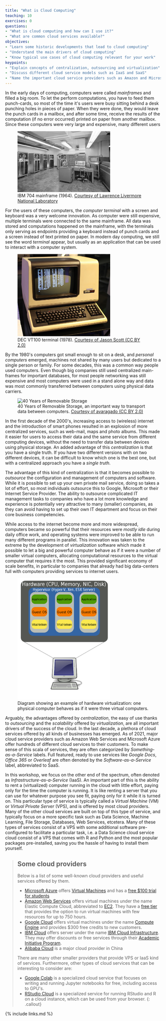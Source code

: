 ```yaml
---
title: "What is Cloud Computing"
teaching: 10
exercises: 0
questions:
- "What is cloud computing and how can I use it?"
- "What are common cloud services available?"
objectives:
- "Learn some historic developments that lead to cloud computing"
- "Understand the main drivers of cloud computing"
- "Know typical use cases of cloud computing relevant for your work"
keypoints:
- "Explain concepts of centralization, outsourcing and virtualization"
- "Discuss different cloud service models such as IaaS and SaaS"
- "Name the important cloud service providers such as Amazon and Microsoft"
---
```


In the early days of computing, computers were called *mainframes* and filled
a big room. To let the perform computations, you have to feed them punch-cards,
so most of the time it's users were busy sitting behind a desk punching holes
in pieces of paper. When they were done, they would leave the punch cards in
a mailbox, and after some time, receive the results of the computation (if no
error occurred) printed on paper from another mailbox. Since these computers
were very large and expensive, many different users 

<figure>
    <img src="../fig/IBM_704_mainframe.gif" alt="IBM 704 mainframe (1964)" width="300px" />
    <figcaption>IBM 704 mainframe (1964).
     <a href="https://commons.wikimedia.org/wiki/File:IBM_704_mainframe.gif" target="_blank">Courtesy of Lawrence Livermore National Laboratory</a>
    </figcaption>
</figure>


For the users of these computers, the *computer terminal* with a screen and
keyboard was a very welcome innovation. As computer were still expensive,
multiple terminals were connected to the same mainframe. All data was stored
and computations happened on the mainframe, with the terminals only serving
as endpoints providing a keyboard instead of punch cards and a screen instead
of text printed on paper. In modern day computing, we still see the word 
*terminal* appear, but usually as an application that can be used to interact
with a computer system.

<figure>
    <img src="../fig/DEC_VT100_terminal.jpg" alt="DEC VT100 terminal (1978)" width="300px" />
    <figcaption>DEC VT100 terminal (1978).
    <a href="https://commons.wikimedia.org/wiki/File:DEC_VT100_terminal.jpg" target="_blank">Courtesy of Jason Scott (CC BY 2.0)</a>
    </figcaption>
</figure>

By the 1980's computers got small enough to sit on a desk, and *personal computers*
emerged, machines not shared by many users but dedicated to a single person or family.
For some decades, this was a common way people used computers. Even though big companies
still used centralized main-frames for important databases, for most people networking
was still expensive and most computers were used in a stand alone way and data was 
most commonly transferred between computers using physical data carriers.

<figure>
    <img src="../fig/Removable_Storage.jpg" alt="40 Years of Removable Storage" width="300px">
    <figcaption>40 Years of Removable Storage, an important way to transport data between computers.
        <a href="https://commons.wikimedia.org/wiki/File:Forty_years_of_Removable_Storage.jpg" target="_blank">Courtesy of avaragado (CC BY 2.0)</a>
    </figcaption>
</figure>

In the first decade of the 2000's, increasing access to (wireless) internet and the introduction of smart phones
resulted in an explosion of more centralized services, such as web-mail, maps and photo albums. This made it
easier for users to access their data and the same service from different computing devices, without the need
to transfer data between devices using physical storage. An added advantage of this *centralization* is that
you have a single truth. If you have two different versions with on two different devices, it can be difficult
to know which one is the best one, but with a centralized approach you have a *single truth*.

The advantage of this kind of centralization is that it becomes possible to *outsource* the configuration and
management of computers and software. While it is possible to set up your own private mail service, doing
so takes a lot of effort, so most individuals outsource this to Google, Microsoft or their Internet Service Provider.
The ability to outsource complicated IT management tasks to companies who have a lot more knowledge and
experience is potentially very attractive to many (smaller) companies, as they can avoid having to set up their own
IT department and focus on their core business competencies.

While access to the internet become more and more widespread, computers became so powerful that their resources
were *mostly idle* during daily office work, and operating systems were improved to be able to run many different
programs in parallel. This innovation was taken to the extreme by the development of *virtualization* software
which made it possible to let a big and powerful computer behave as if it were a number of smaller virtual computers,
allocating computational resources to the virtual computer that requires it the most. This provided significant
economy of scale benefits, in particular to companies that already had big data-centers full with computers providing
services to internet users. 

<figure>
    <img src="../fig/virtualization.png" alt="Hardware Virtualization Overview" width="300px">
    <figcaption>Diagram showing an example of hardware virtualization: one physical computer behaves
    as if it were three virtual computers.
    </figcaption>
</figure>

Arguably, the advantages offered by *centralization*, the easy of use thanks to *outsourcing* and the *scalability*
offered by *virtualization*, are all important drivers of the success of the cloud. In the last decade, a plethora
of cloud services offered by all kinds of businesses has emerged. As of 2021, major cloud service providers such as
Amazon Web Services and Microsoft Azure offer hundreds of different cloud services to their customers. To make sense
of this scala of services, they are often categorized by *Something-as-a-Service* labels. Full featured, ready to use
services like *Google Docs*, *Office 365* or *Overleaf* are often denoted by the *Software-as-a-Service* label,
abbreviated to SaaS.

In this workshop, we focus on the other end of the spectrum, often denoted as *Infrastructure-as-a-Service* (IaaS).
An important part of this is the ability to rent a (virtualized) computer running in the cloud with little effort,
paying only for the time the computer is running. It is like renting a server that you can use for whatever purpose
you see fit, paying only for it while it is turned on. This particular type of service is typically called a 
*Virtual Machine* (VM) or *Virtual Private Server* (VPS), and is offered by most cloud providers. Many of the other
cloud services are built on top of this type of service, and typically focus on a more specific task such as Data Science,
Machine Learning, File Storage, Databases, Web Services, etcetera. Many of these types of services consist of a VPS with
some additional software pre-configured to facilitate a particular task, i.e. a Data Science cloud service cloud consist of a VPS that comes
with R and Python and the most popular packages pre-installed, saving you the hassle of having to install them
yourself.

> ## Some cloud providers
> Below is a list of some well-known cloud providers and useful services offered by them.
>
> * [Microsoft Azure](https://azure.microsoft.com) offers [Virtual Machines](https://azure.microsoft.com/en-us/services/virtual-machines/) and has a [free $100 trial for students](https://azure.microsoft.com/en-us/free/students/)
> * [Amazon Web Services](https://aws.amazon.com) offers virtual machines under the name Elastic Compute Cloud, abbreviated to [EC2](https://aws.amazon.com/ec2/). They have a [free tier](https://aws.amazon.com/free/) that provides the option to run virtual machines with few resources for up to 750 hours.
> * [Google Cloud](https://cloud.google.com/) offers virtual machines under the name [Compute Engine](https://cloud.google.com/compute/) and provides $300 free credits to new customers.
> * [IBM Cloud](https://www.ibm.com/cloud) offers server under the name [IBM Cloud Infrastructure](https://www.ibm.com/cloud/infrastructure). They may offer discounts or free services through their [Academic Initiative Program](https://www.ibm.com/academic/technology/cloud).
> * [Alibaba Cloud](https://www.alibabacloud.com) is a major cloud provider in China
> 
> There are many other smaller providers that provide VPS or IaaS kind of services.
> Furthermore, other types of cloud services that can be interesting to consider are:
>
> * [Google Colab](https://colab.research.google.com) is a specialized cloud service that focuses on writing and running Jupyter notebooks for free, including access to GPU's.
> * [RStudio Cloud](https://rstudio.cloud/) is a specialized service for running RStudio and R on a cloud instance, which can be used from your browser.
{: .callout}





{% include links.md %}

